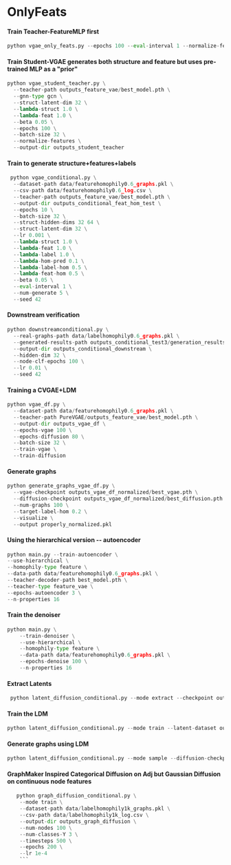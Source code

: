 # OnlyFeats

#### Train Teacher-FeatureMLP first

```python
python vgae_only_feats.py --epochs 100 --eval-interval 1 --normalize-features --hidden-dims 256 512 --latent-dim 512 --batch-size 512 --beta 0.1
```


#### Train Student-VGAE generates both structure and feature but uses pre-trained MLP as a "prior"

```python
python vgae_student_teacher.py \
  --teacher-path outputs_feature_vae/best_model.pth \
  --gnn-type gcn \
  --struct-latent-dim 32 \
  --lambda-struct 1.0 \
  --lambda-feat 1.0 \
  --beta 0.05 \
  --epochs 100 \
  --batch-size 32 \
  --normalize-features \
  --output-dir outputs_student_teacher
```

#### Train to generate structure+features+labels

```python
 python vgae_conditional.py \
  --dataset-path data/featurehomophily0.6_graphs.pkl \
  --csv-path data/featurehomophily0.6_log.csv \
  --teacher-path outputs_feature_vae/best_model.pth \
  --output-dir outputs_conditional_feat_hom_test \
  --epochs 10 \
  --batch-size 32 \
  --struct-hidden-dims 32 64 \
  --struct-latent-dim 32 \
  --lr 0.001 \
  --lambda-struct 1.0 \
  --lambda-feat 1.0 \
  --lambda-label 1.0 \
  --lambda-hom-pred 0.1 \
  --lambda-label-hom 0.5 \
  --lambda-feat-hom 0.5 \
  --beta 0.05 \
  --eval-interval 1 \
  --num-generate 5 \
  --seed 42
  ```

#### Downstream verification

```python
python downstreamconditional.py \
  --real-graphs-path data/labelhomophily0.6_graphs.pkl \
  --generated-results-path outputs_conditional_test3/generation_results.pkl \
  --output-dir outputs_conditional_downstream \
  --hidden-dim 32 \
  --node-clf-epochs 100 \
  --lr 0.01 \
  --seed 42
```
#### Training a CVGAE+LDM

```python
python vgae_df.py \
  --dataset-path data/featurehomophily0.6_graphs.pkl \
  --teacher-path PureVGAE/outputs_feature_vae/best_model.pth \
  --output-dir outputs_vgae_df \
  --epochs-vgae 100 \
  --epochs-diffusion 80 \
  --batch-size 32 \
  --train-vgae \
  --train-diffusion
  ```

#### Generate graphs

```python
python generate_graphs_vgae_df.py \
  --vgae-checkpoint outputs_vgae_df_normalized/best_vgae.pth \
  --diffusion-checkpoint outputs_vgae_df_normalized/best_diffusion.pth \
  --num-graphs 100 \
  --target-label-hom 0.2 \
  --visualize \
  --output properly_normalized.pkl
```

#### Using the hierarchical version -- autoencoder

```python
python main.py --train-autoencoder \
--use-hierarchical \
--homophily-type feature \
--data-path data/featurehomophily0.6_graphs.pkl \
--teacher-decoder-path best_model.pth \
--teacher-type feature_vae \
--epochs-autoencoder 3 \
--n-properties 16
```

#### Train the denoiser
```python
python main.py \
    --train-denoiser \
    --use-hierarchical \
    --homophily-type feature \
    --data-path data/featurehomophily0.6_graphs.pkl \
    --epochs-denoise 100 \
    --n-properties 16
```

#### Extract Latents
```python
 python latent_diffusion_conditional.py --mode extract --checkpoint outputs_conditional_feat_hom_test/best_model.pth --dataset-path data/labelhomophily1K_graphs.pkl --csv-path data/labelhomophily1K_log.csv --teacher-path   outputs_feature_vae/best_model.pth --latent-out outputs_latents/graph_latents.pt --batch-size 32
```


#### Train the LDM
```python
python latent_diffusion_conditional.py --mode train --latent-dataset outputs_latents/graph_latents.pt --output-dir outputs_diffusion --epochs 200 --timesteps 100 --lr 1e-4 --weight-decay 1e-4 --hidden-dim 256 --time-dim 128
```

#### Generate graphs using LDM

```python
python latent_diffusion_conditional.py --mode sample --diffusion-checkpoint outputs_diffusion/diffusion_model.pth --num-samples 2 --num-nodes 100 --target-label-hom 0.5 --struct-homophily 0.5 --feature-homophily 0.5 --target-density 0.1 --min-degree 1 --visualize --template-jitter 0.01
```
#### GraphMaker Inspired Categorical Diffusion on Adj but Gaussian Diffusion on continuous node features
```python
   python graph_diffusion_conditional.py \
    --mode train \
    --dataset-path data/labelhomophily1k_graphs.pkl \
    --csv-path data/labelhomophily1k_log.csv \
    --output-dir outputs_graph_diffusion \
    --num-nodes 100 \
    --num-classes-Y 3 \
    --timesteps 500 \
    --epochs 200 \
    --lr 1e-4
    ```
